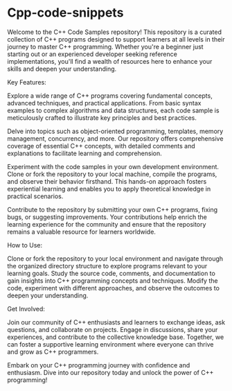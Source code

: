 # Cpp-code-snippets

Welcome to the C++ Code Samples repository! This repository is a curated collection of C++ programs designed to support learners at all levels in their journey to master C++ programming. Whether you're a beginner just starting out or an experienced developer seeking reference implementations, you'll find a wealth of resources here to enhance your skills and deepen your understanding.

Key Features:

Explore a wide range of C++ programs covering fundamental concepts, advanced techniques, and practical applications. From basic syntax examples to complex algorithms and data structures, each code sample is meticulously crafted to illustrate key principles and best practices.

Delve into topics such as object-oriented programming, templates, memory management, concurrency, and more. Our repository offers comprehensive coverage of essential C++ concepts, with detailed comments and explanations to facilitate learning and comprehension.

Experiment with the code samples in your own development environment. Clone or fork the repository to your local machine, compile the programs, and observe their behavior firsthand. This hands-on approach fosters experiential learning and enables you to apply theoretical knowledge in practical scenarios.

Contribute to the repository by submitting your own C++ programs, fixing bugs, or suggesting improvements. Your contributions help enrich the learning experience for the community and ensure that the repository remains a valuable resource for learners worldwide.

How to Use:

Clone or fork the repository to your local environment and navigate through the organized directory structure to explore programs relevant to your learning goals. Study the source code, comments, and documentation to gain insights into C++ programming concepts and techniques. Modify the code, experiment with different approaches, and observe the outcomes to deepen your understanding.

Get Involved:

Join our community of C++ enthusiasts and learners to exchange ideas, ask questions, and collaborate on projects. Engage in discussions, share your experiences, and contribute to the collective knowledge base. Together, we can foster a supportive learning environment where everyone can thrive and grow as C++ programmers.

Embark on your C++ programming journey with confidence and enthusiasm. Dive into our repository today and unlock the power of C++ programming!
